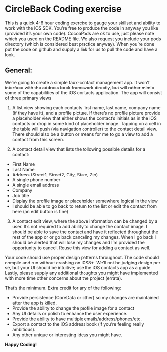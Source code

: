 # CircleBack Coding exercise 

This is a quick 4-6 hour coding exercise to gauge your skillset and ability to work with the iOS SDK.  You’re free to produce the code in anyway you like (provided it’s your own code).  CocoaPods are ok to use, just please note which you used on the README file.  We also request you include your pods directory (which is considered best practice anyway).  When you’re done put the code on github and supply a link for us to pull the code and have a look.  

## General:
We’re going to create a simple faux-contact management app.  It won’t interface with the address book framework directly, but will rather mimic some of the capabilities of the iOS contacts application.  The app will consist of three primary views

1. 	A list view showing each contacts first name, last name, company name (if they have it), and a profile picture.  If there’s no profile picture provide a placeholder view that either shows the contact’s initials as in the iOS contacts or drop in some kind of placeholder image.  Tapping on a cell in the table will push (via navigation controller) to the contact detail view.  There should also be a button or means for me to go a view to add a contact from this screen. 

2. 	A contact detail view that lists the following possible details for a contact: 
  * First Name
  * Last Name
  * Address (Street1, Street2, City, State, Zip)
  * A single phone number
  * A single email address
  * Company
  * Job title
  * Display the profile image or placeholder somewhere logical in the view
  * I should be able to go back to return to the list or edit the contact from here (an edit button is fine)
3. 	A contact edit view, where the above information can be changed by a user.  It’s not required to add ability to change the contact image.  I should be able to save the contact and have it reflected throughout the rest of the app or or go back canceling my changes.  When I go back I should be alerted that will lose my changes and I’m provided the opportunity to cancel.  Reuse this view for adding a contact as well.

Your code should use proper design patterns throughout.  The code should compile and run without crashing on iOS8+.  We’ll not be judging design per se, but your UI should be intuitive; use the iOS contacts app as a guide.  Lastly, please supply any additional thoughts you might have implemented with more time other concerns about the project (errata).

That’s the minimum.  Extra credit for any of the following:
* Provide persistence (CoreData or other) so my changes are maintained after the app is killed.
* Provide the ability to change the profile image for a contact
* Any UI details or polish to enhance the user experience.  
* Provide the ability to have multiple emails/address/phones/etc.
* Export a contact to the iOS address book (if you’re feeling really ambitious).  
* Any other unique or interesting ideas you might have.  
  
**Happy Coding!**


